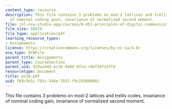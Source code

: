 ```yaml
---
content_type: resource
description: This file contains 3 problems on mod-2 lattices and trellis codes, invariance
  of nominal coding gain, invariance of normalized second moment.
file: /ol-ocw-studio-app/courses/6-451-principles-of-digital-communication-ii-spring-2005/f68c5b1c792c544e7015f9c192080881_ps10.pdf
file_size: 56474
file_type: application/pdf
learning_resource_types:
- Assignments
license: https://creativecommons.org/licenses/by-nc-sa/4.0/
ocw_type: OCWFile
parent_title: Assignments
parent_type: CourseSection
parent_uid: 429aa445-ec35-d484-97ce-c9ef10fc57fd
resourcetype: Document
title: ps10.pdf
uid: f68c5b1c-792c-544e-7015-f9c192080881
---
```

This file contains 3 problems on mod-2 lattices and trellis codes, invariance of nominal coding gain, invariance of normalized second moment.